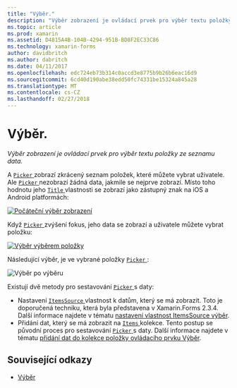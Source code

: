 ```yaml
---
title: "Výběr."
description: "Výběr zobrazení je ovládací prvek pro výběr textu položky ze seznamu data."
ms.topic: article
ms.prod: xamarin
ms.assetid: D4815A4B-104B-4294-951B-BD8F2EC33C86
ms.technology: xamarin-forms
author: davidbritch
ms.author: dabritch
ms.date: 04/11/2017
ms.openlocfilehash: edc724eb73b314c0accd3e8775b9b26b6eac16d9
ms.sourcegitcommit: 6cd40d190abe38edd50fc74331be15324a845a28
ms.translationtype: MT
ms.contentlocale: cs-CZ
ms.lasthandoff: 02/27/2018
---
```

# <a name="picker"></a>Výběr.

_Výběr zobrazení je ovládací prvek pro výběr textu položky ze seznamu data._

A [ `Picker` ](https://developer.xamarin.com/api/type/Xamarin.Forms.Picker/) zobrazí zkrácený seznam položek, které můžete vybrat uživatele. Ale [ `Picker` ](https://developer.xamarin.com/api/type/Xamarin.Forms.Picker/) nezobrazí žádná data, jakmile se nejprve zobrazí. Místo toho hodnotu jeho [ `Title` ](https://developer.xamarin.com/api/property/Xamarin.Forms.Picker.Title/) vlastnosti se zobrazí jako zástupný znak na iOS a Android platformách:

[![](images/picker-initial.png "Počáteční výběr zobrazení")](images/picker-initial-large.png "počáteční výběr zobrazení")

Když [ `Picker` ](https://developer.xamarin.com/api/type/Xamarin.Forms.Picker/) zvýšení fokus, jeho data se zobrazí a uživatele můžete vybrat položku:

[![](images/picker-selection.png "Výběr výběrem položky")](images/picker-selection-large.png "výběr výběrem položky")

Následující výběr, je ve vybrané položky [ `Picker` ](https://developer.xamarin.com/api/type/Xamarin.Forms.Picker/):

![](images/picker-after-selection.png "Výběr po výběru")

Existují dvě metody pro sestavování [ `Picker` ](https://developer.xamarin.com/api/type/Xamarin.Forms.Picker/) s daty:

- Nastavení [ `ItemsSource` ](https://developer.xamarin.com/api/property/Xamarin.Forms.Picker.ItemsSource/) vlastnost k datům, který se má zobrazit. Toto je doporučená techniku, která byla představena v Xamarin.Forms 2.3.4. Další informace najdete v tématu [nastavení vlastnost ItemsSource výběr](populating-itemssource.md).
- Přidání dat, který se má zobrazit na [ `Items` ](https://developer.xamarin.com/api/property/Xamarin.Forms.Picker.Items/) kolekce. Tento postup se původní proces pro sestavování [ `Picker` ](https://developer.xamarin.com/api/type/Xamarin.Forms.Picker/) s daty. Další informace najdete v tématu [přidání dat do kolekce položky ovládacího prvku Výběr](populating-items.md).


## <a name="related-links"></a>Související odkazy

- [Výběr](https://developer.xamarin.com/api/type/Xamarin.Forms.Picker/)
